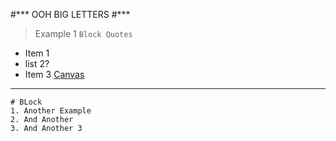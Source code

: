 #*** OOH BIG LETTERS #***
> Example 1
> `Block Quotes`
* Item 1
* list 2?
* Item 3
[Canvas](https://canvas.ucsd.edu/)
---

```
# BLock
1. Another Example
2. And Another
3. And Another 3
```
